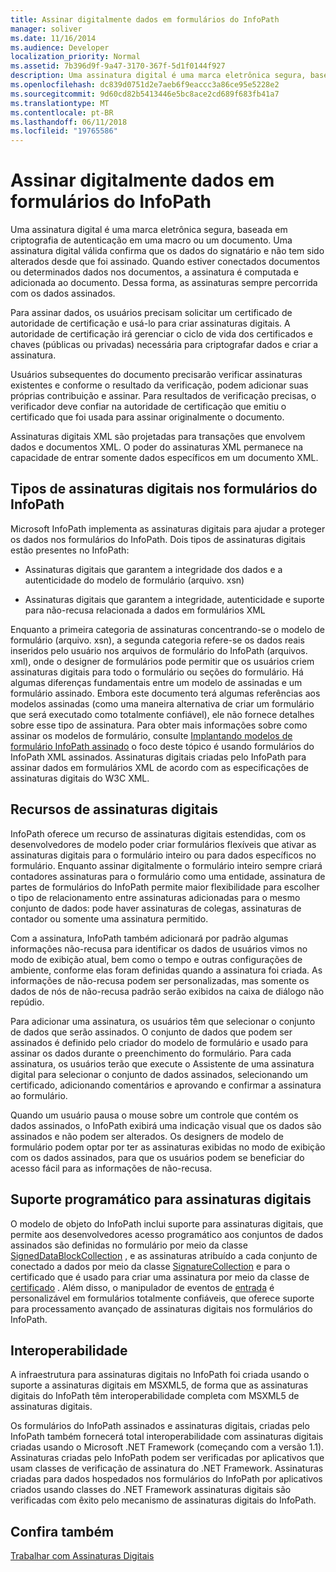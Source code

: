 ```yaml
---
title: Assinar digitalmente dados em formulários do InfoPath
manager: soliver
ms.date: 11/16/2014
ms.audience: Developer
localization_priority: Normal
ms.assetid: 7b396d9f-9a47-3170-367f-5d1f0144f927
description: Uma assinatura digital é uma marca eletrônica segura, baseada em criptografia de autenticação em uma macro ou um documento. Uma assinatura digital válida confirma que os dados do signatário e não tem sido alterados desde que foi assinado. Quando estiver conectados documentos ou determinados dados nos documentos, a assinatura é computada e adicionada ao documento. Dessa forma, as assinaturas sempre percorrida com os dados assinados.
ms.openlocfilehash: dc839d0751d2e7aeb6f9eaccc3a86ce95e5228e2
ms.sourcegitcommit: 9d60cd82b5413446e5bc8ace2cd689f683fb41a7
ms.translationtype: MT
ms.contentlocale: pt-BR
ms.lasthandoff: 06/11/2018
ms.locfileid: "19765586"
---
```

# <a name="digitally-signing-data-in-infopath-forms"></a>Assinar digitalmente dados em formulários do InfoPath

Uma assinatura digital é uma marca eletrônica segura, baseada em criptografia de autenticação em uma macro ou um documento. Uma assinatura digital válida confirma que os dados do signatário e não tem sido alterados desde que foi assinado. Quando estiver conectados documentos ou determinados dados nos documentos, a assinatura é computada e adicionada ao documento. Dessa forma, as assinaturas sempre percorrida com os dados assinados.
  
Para assinar dados, os usuários precisam solicitar um certificado de autoridade de certificação e usá-lo para criar assinaturas digitais. A autoridade de certificação irá gerenciar o ciclo de vida dos certificados e chaves (públicas ou privadas) necessária para criptografar dados e criar a assinatura.
  
Usuários subsequentes do documento precisarão verificar assinaturas existentes e conforme o resultado da verificação, podem adicionar suas próprias contribuição e assinar. Para resultados de verificação precisas, o verificador deve confiar na autoridade de certificação que emitiu o certificado que foi usada para assinar originalmente o documento.
  
Assinaturas digitais XML são projetadas para transações que envolvem dados e documentos XML. O poder do assinaturas XML permanece na capacidade de entrar somente dados específicos em um documento XML.
  
## <a name="types-of-digital-signatures-in-infopath-forms"></a>Tipos de assinaturas digitais nos formulários do InfoPath

Microsoft InfoPath implementa as assinaturas digitais para ajudar a proteger os dados nos formulários do InfoPath. Dois tipos de assinaturas digitais estão presentes no InfoPath:
  
- Assinaturas digitais que garantem a integridade dos dados e a autenticidade do modelo de formulário (arquivo. xsn)
    
- Assinaturas digitais que garantem a integridade, autenticidade e suporte para não-recusa relacionada a dados em formulários XML
    
Enquanto a primeira categoria de assinaturas concentrando-se o modelo de formulário (arquivo. xsn), a segunda categoria refere-se os dados reais inseridos pelo usuário nos arquivos de formulário do InfoPath (arquivos. xml), onde o designer de formulários pode permitir que os usuários criem assinaturas digitais para todo o formulário ou seções do formulário. Há algumas diferenças fundamentais entre um modelo de assinadas e um formulário assinado. Embora este documento terá algumas referências aos modelos assinadas (como uma maneira alternativa de criar um formulário que será executado como totalmente confiável), ele não fornece detalhes sobre esse tipo de assinatura. Para obter mais informações sobre como assinar os modelos de formulário, consulte [Implantando modelos de formulário InfoPath assinado](deploying-signed-infopath-form-templates.md) o foco deste tópico é usando formulários do InfoPath XML assinados. Assinaturas digitais criadas pelo InfoPath para assinar dados em formulários XML de acordo com as especificações de assinaturas digitais do W3C XML. 
  
## <a name="digital-signatures-features"></a>Recursos de assinaturas digitais

InfoPath oferece um recurso de assinaturas digitais estendidas, com os desenvolvedores de modelo poder criar formulários flexíveis que ativar as assinaturas digitais para o formulário inteiro ou para dados específicos no formulário. Enquanto assinar digitalmente o formulário inteiro sempre criará contadores assinaturas para o formulário como uma entidade, assinatura de partes de formulários do InfoPath permite maior flexibilidade para escolher o tipo de relacionamento entre assinaturas adicionadas para o mesmo conjunto de dados: pode haver assinaturas de colegas, assinaturas de contador ou somente uma assinatura permitido.
  
Com a assinatura, InfoPath também adicionará por padrão algumas informações não-recusa para identificar os dados de usuários vimos no modo de exibição atual, bem como o tempo e outras configurações de ambiente, conforme elas foram definidas quando a assinatura foi criada. As informações de não-recusa podem ser personalizadas, mas somente os dados de nós de não-recusa padrão serão exibidos na caixa de diálogo não repúdio.
  
Para adicionar uma assinatura, os usuários têm que selecionar o conjunto de dados que serão assinados. O conjunto de dados que podem ser assinados é definido pelo criador do modelo de formulário e usado para assinar os dados durante o preenchimento do formulário. Para cada assinatura, os usuários terão que execute o Assistente de uma assinatura digital para selecionar o conjunto de dados assinados, selecionando um certificado, adicionando comentários e aprovando e confirmar a assinatura ao formulário.
  
Quando um usuário pausa o mouse sobre um controle que contém os dados assinados, o InfoPath exibirá uma indicação visual que os dados são assinados e não podem ser alterados. Os designers de modelo de formulário podem optar por ter as assinaturas exibidas no modo de exibição com os dados assinados, para que os usuários podem se beneficiar do acesso fácil para as informações de não-recusa.
  
## <a name="programmatic-support-for-digital-signatures"></a>Suporte programático para assinaturas digitais

O modelo de objeto do InfoPath inclui suporte para assinaturas digitais, que permite aos desenvolvedores acesso programático aos conjuntos de dados assinados são definidas no formulário por meio da classe [SignedDataBlockCollection](https://msdn.microsoft.com/library/Microsoft.Office.InfoPath.SignedDataBlockCollection.aspx) , e as assinaturas atribuído a cada conjunto de conectado a dados por meio da classe [SignatureCollection](https://msdn.microsoft.com/library/Microsoft.Office.InfoPath.SignatureCollection.aspx) e para o certificado que é usado para criar uma assinatura por meio da classe de [certificado](https://msdn.microsoft.com/library/Microsoft.Office.InfoPath.Certificate.aspx) . Além disso, o manipulador de eventos de [entrada](https://msdn.microsoft.com/library/Microsoft.Office.InfoPath.FormEvents.Sign.aspx) é personalizável em formulários totalmente confiáveis, que oferece suporte para processamento avançado de assinaturas digitais nos formulários do InfoPath. 
  
## <a name="interoperability"></a>Interoperabilidade

A infraestrutura para assinaturas digitais no InfoPath foi criada usando o suporte a assinaturas digitais em MSXML5, de forma que as assinaturas digitais do InfoPath têm interoperabilidade completa com MSXML5 de assinaturas digitais.
  
Os formulários do InfoPath assinados e assinaturas digitais, criadas pelo InfoPath também fornecerá total interoperabilidade com assinaturas digitais criadas usando o Microsoft .NET Framework (começando com a versão 1.1). Assinaturas criadas pelo InfoPath podem ser verificadas por aplicativos que usam classes de verificação de assinatura do .NET Framework. Assinaturas criadas para dados hospedados nos formulários do InfoPath por aplicativos criados usando classes do .NET Framework assinaturas digitais são verificadas com êxito pelo mecanismo de assinaturas digitais do InfoPath.
  
## <a name="see-also"></a>Confira também



[Trabalhar com Assinaturas Digitais](how-to-work-with-digital-signatures.md)

